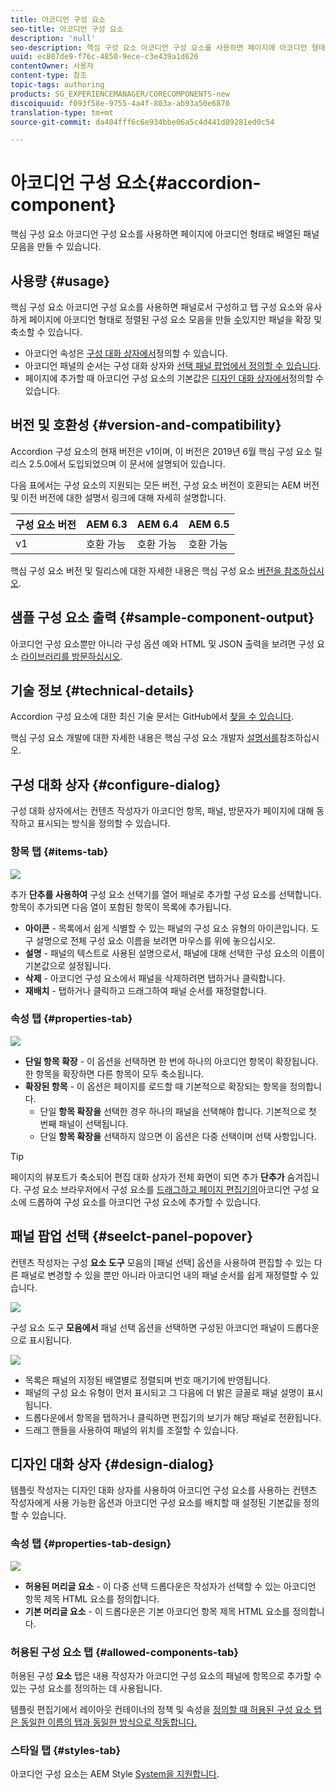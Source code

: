```yaml
---
title: 아코디언 구성 요소
seo-title: 아코디언 구성 요소
description: 'null'
seo-description: 핵심 구성 요소 아코디언 구성 요소를 사용하면 페이지에 아코디언 형태로 배열된 패널 모음을 만들 수 있습니다.
uuid: ec807de9-f76c-4850-9ece-c3e439a1d626
contentOwner: 사용자
content-type: 참조
topic-tags: authoring
products: SG_EXPERIENCEMANAGER/CORECOMPONENTS-new
discoiquuid: f093f58e-9755-4a4f-803a-ab93a50e6870
translation-type: tm+mt
source-git-commit: da404fff6c6e934bbe06a5c4d441d89281ed0c54

---
```



# 아코디언 구성 요소{#accordion-component}

핵심 구성 요소 아코디언 구성 요소를 사용하면 페이지에 아코디언 형태로 배열된 패널 모음을 만들 수 있습니다.

## 사용량 {#usage}

핵심 구성 요소 아코디언 구성 요소를 사용하면 패널로서 구성하고 탭 구성 요소와 유사하게 페이지에 아코디언 형태로 정렬된 구성 요소 모음을 만들 [수](tabs.md)있지만 패널을 확장 및 축소할 수 있습니다.

* 아코디언 속성은 [구성 대화 상자에서](#configure-dialog)정의할 수 있습니다.
* 아코디언 패널의 순서는 구성 대화 상자와 [선택 패널 팝업에서 정의할 수 있습니다](#select-planel.md).
* 페이지에 추가할 때 아코디언 구성 요소의 기본값은 [디자인 대화 상자에서](#design-dialog)정의할 수 있습니다.

## 버전 및 호환성 {#version-and-compatibility}

Accordion 구성 요소의 현재 버전은 v1이며, 이 버전은 2019년 6월 핵심 구성 요소 릴리스 2.5.0에서 도입되었으며 이 문서에 설명되어 있습니다.

다음 표에서는 구성 요소의 지원되는 모든 버전, 구성 요소 버전이 호환되는 AEM 버전 및 이전 버전에 대한 설명서 링크에 대해 자세히 설명합니다.

| 구성 요소 버전 | AEM 6.3 | AEM 6.4 | AEM 6.5 |
|--- |--- |--- |---|
| v1 | 호환 가능 | 호환 가능 | 호환 가능 |

핵심 구성 요소 버전 및 릴리스에 대한 자세한 내용은 핵심 구성 요소 [버전을 참조하십시오](versions.md).

## 샘플 구성 요소 출력 {#sample-component-output}

아코디언 구성 요소뿐만 아니라 구성 옵션 예와 HTML 및 JSON 출력을 보려면 구성 요소 [라이브러리를 방문하십시오](http://opensource.adobe.com/aem-core-wcm-components/library/accordion.html).

## 기술 정보 {#technical-details}

Accordion 구성 요소에 대한 최신 기술 문서는 GitHub에서 [찾을 수 있습니다](https://github.com/adobe/aem-core-wcm-components/tree/master/content/src/content/jcr_root/apps/core/wcm/components/accordion/v1/accordion).

핵심 구성 요소 개발에 대한 자세한 내용은 핵심 구성 요소 개발자 [설명서를](developing.md)참조하십시오.

## 구성 대화 상자 {#configure-dialog}

구성 대화 상자에서는 컨텐츠 작성자가 아코디언 항목, 패널, 방문자가 페이지에 대해 동작하고 표시되는 방식을 정의할 수 있습니다.

### 항목 탭 {#items-tab}

![](assets/screen-shot-2019-06-21-08.26.38.png)

추가 **단추를 사용하여** 구성 요소 선택기를 열어 패널로 추가할 구성 요소를 선택합니다. 항목이 추가되면 다음 열이 포함된 항목이 목록에 추가됩니다.

* **아이콘** - 목록에서 쉽게 식별할 수 있는 패널의 구성 요소 유형의 아이콘입니다. 도구 설명으로 전체 구성 요소 이름을 보려면 마우스를 위에 놓으십시오.
* **설명** - 패널의 텍스트로 사용된 설명으로서, 패널에 대해 선택한 구성 요소의 이름이 기본값으로 설정됩니다.
* **삭제** - 아코디언 구성 요소에서 패널을 삭제하려면 탭하거나 클릭합니다.
* **재배치** - 탭하거나 클릭하고 드래그하여 패널 순서를 재정렬합니다.

### 속성 탭 {#properties-tab}

![](assets/screen-shot-2019-06-21-08.26.53.png)

* **단일 항목 확장** - 이 옵션을 선택하면 한 번에 하나의 아코디언 항목이 확장됩니다. 한 항목을 확장하면 다른 항목이 모두 축소됩니다.
* **확장된 항목** - 이 옵션은 페이지를 로드할 때 기본적으로 확장되는 항목을 정의합니다.
   * 단일 **항목 확장을** 선택한 경우 하나의 패널을 선택해야 합니다. 기본적으로 첫 번째 패널이 선택됩니다.
   * 단일 **항목 확장을** 선택하지 않으면 이 옵션은 다중 선택이며 선택 사항입니다.

>[!TIP]
>
>페이지의 뷰포트가 축소되어 편집 대화 상자가 전체 화면이 되면 추가 **단추가** 숨겨집니다. 구성 요소 브라우저에서 구성 요소를 [드래그하고 페이지 편집기의](https://helpx.adobe.com/experience-manager/6-5/sites/authoring/using/editing-content.html#InsertingaComponent)아코디언 구성 요소에 드롭하여 구성 요소를 아코디언 구성 요소에 추가할 수 있습니다.

## 패널 팝업 선택 {#seelct-panel-popover}

컨텐츠 작성자는 구성 **요소 도구** 모음의 [패널 선택] 옵션을 사용하여 편집할 수 있는 다른 패널로 변경할 수 있을 뿐만 아니라 아코디언 내의 패널 순서를 쉽게 재정렬할 수 있습니다.

![](assets/screen-shot-2019-06-21-08.49.36.png)

구성 요소 도구 **모음에서** 패널 선택 옵션을 선택하면 구성된 아코디언 패널이 드롭다운으로 표시됩니다.

![](assets/screen-shot-2019-06-21-08.52.14.png)

* 목록은 패널의 지정된 배열별로 정렬되며 번호 매기기에 반영됩니다.
* 패널의 구성 요소 유형이 먼저 표시되고 그 다음에 더 밝은 글꼴로 패널 설명이 표시됩니다.
* 드롭다운에서 항목을 탭하거나 클릭하면 편집기의 보기가 해당 패널로 전환됩니다.
* 드래그 핸들을 사용하여 패널의 위치를 조절할 수 있습니다.

## 디자인 대화 상자 {#design-dialog}

템플릿 작성자는 디자인 대화 상자를 사용하여 아코디언 구성 요소를 사용하는 컨텐츠 작성자에게 사용 가능한 옵션과 아코디언 구성 요소를 배치할 때 설정된 기본값을 정의할 수 있습니다.

### 속성 탭 {#properties-tab-design}

![](assets/screen-shot-2019-06-21-08.58.11.png)

* **허용된 머리글 요소** - 이 다중 선택 드롭다운은 작성자가 선택할 수 있는 아코디언 항목 제목 HTML 요소를 정의합니다.
* **기본 머리글 요소** - 이 드롭다운은 기본 아코디언 항목 제목 HTML 요소를 정의합니다.

### 허용된 구성 요소 탭 {#allowed-components-tab}

허용된 구성 **요소** 탭은 내용 작성자가 아코디언 구성 요소의 패널에 항목으로 추가할 수 있는 구성 요소를 정의하는 데 사용됩니다.

템플릿 편집기에서 레이아웃 컨테이너의 정책 및 속성을 [정의할 때 허용된 구성 요소 탭은 동일한 이름의 탭과 동일한 방식으로 작동합니다.](https://helpx.adobe.com/experience-manager/6-5/sites/authoring/using/templates.html)

### 스타일 탭 {#styles-tab}

아코디언 구성 요소는 AEM Style [System을 지원합니다](authoring.md#component-styling).
